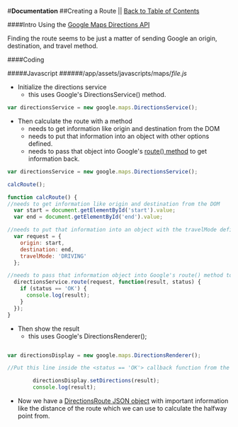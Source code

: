 #**Documentation**
##Creating a Route || [Back to Table of Contents](_table_of_contents.md)

####Intro
Using the [Google Maps Directions API](https://developers.google.com/maps/documentation/javascript/directions)

Finding the route seems to be just a matter of sending Google an origin, destination, and travel method. 

####Coding

#####Javascript
######/app/assets/javascripts/maps/*file.js*

* Initialize the directions service
    * this uses Google's DirectionsService() method.

```js
var directionsService = new google.maps.DirectionsService();
```

* Then calculate the route with a method
    * needs to get information like origin and destination from the DOM
    * needs to put that information into an object with other options defined.
    * needs to pass that object into Google's [route() method](https://developers.google.com/maps/documentation/javascript/directions#DirectionsRequests) to get information back.

```js
var directionsService = new google.maps.DirectionsService();

calcRoute();

function calcRoute() {
//needs to get information like origin and destination from the DOM
  var start = document.getElementById('start').value;
  var end = document.getElementById('end').value;

//needs to put that information into an object with the travelMode defined.
  var request = {
    origin: start,
    destination: end,
    travelMode: 'DRIVING'
  };

//needs to pass that information object into Google's route() method to get information back.
  directionsService.route(request, function(result, status) {
    if (status == 'OK') {
      console.log(result);
    }
  });
}
```

* Then show the result
    * this uses Google's DirectionsRenderer();

```js

var directionsDisplay = new google.maps.DirectionsRenderer();

//Put this line inside the <status == 'OK'> callback function from the code above

        directionsDisplay.setDirections(result);
        console.log(result);

```

* Now we have a [DirectionsRoute JSON object](https://developers.google.com/maps/documentation/javascript/directions#Routes) with important information like the distance of the route which we can use to calculate the halfway point from.


